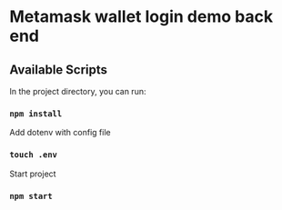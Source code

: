 # Metamask wallet login demo back end
 
## Available Scripts
In the project directory, you can run:
### `npm install`
Add dotenv with config file 
### `touch .env`
Start project
### `npm start`